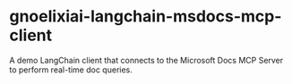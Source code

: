 # gnoelixiai-langchain-msdocs-mcp-client
A demo LangChain client that connects to the Microsoft Docs MCP Server to perform real-time doc queries.
